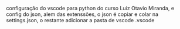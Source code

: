 configuração do vscode para python do curso Luiz Otavio Miranda, e config do json,
 alem das extenssões, o json é copiar e colar na settings.json,
 o restante adicionar a pasta de vscode .vscode
